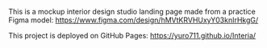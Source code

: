 This is a mockup interior design studio landing page made from a practice Figma model: https://www.figma.com/design/hMVtKRVHUxyY03knIrHkgG/

This project is deployed on GitHub Pages: https://yuro711.github.io/Interia/
